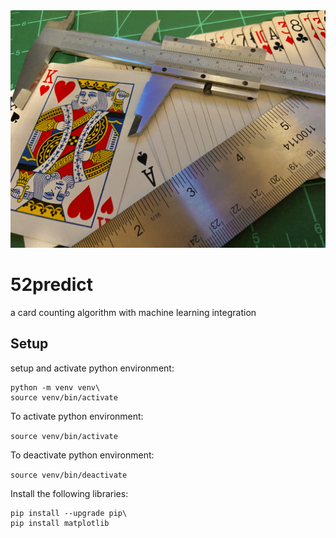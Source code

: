 <style>
    .imgcontainer{
      text-align: center;  
    }
</style>

<div class="imgcontainer">
<img src="./etc/titlepic.jpg" title="52predict" width="590" height="380"></a>
</div>

# 52predict
a card counting algorithm with machine learning integration

## Setup

setup and activate python environment:

```
python -m venv venv\
source venv/bin/activate
```

To activate python environment:

`source venv/bin/activate`

To deactivate python environment:

`source venv/bin/deactivate`

Install the following libraries: 

```
pip install --upgrade pip\
pip install matplotlib
```